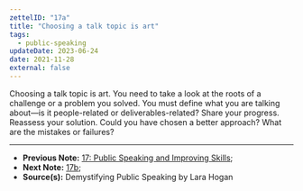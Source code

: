 ```yaml
---
zettelID: "17a"
title: "Choosing a talk topic is art"
tags:
  - public-speaking
updateDate: 2023-06-24
date: 2021-11-28
external: false
---
```


Choosing a talk topic is art. You need to take a look at the roots of a challenge or a problem you solved. You must define what you are talking about—is it people-related or deliverables-related? Share your progress. Reassess your solution. Could you have chosen a better approach? What are the mistakes or failures?

---

- **Previous Note:** [17: Public Speaking and Improving Skills](/notes/17/);
- **Next Note:** [17b](/notes/17b/);
- **Source(s):** Demystifying Public Speaking by Lara Hogan
